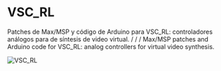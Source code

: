 # VSC_RL
Patches de Max/MSP y código de Arduino para VSC_RL: controladores análogos para de síntesis de video virtual.
/ / /
Max/MSP patches and Arduino code for VSC_RL: analog controllers for virtual video synthesis.

![VSC_RL](https://i.imgur.com/Qex1LvJ.jpg)



